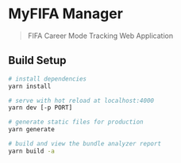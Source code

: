 # MyFIFA Manager

> FIFA Career Mode Tracking Web Application

## Build Setup

``` bash
# install dependencies
yarn install

# serve with hot reload at localhost:4000
yarn dev [-p PORT]

# generate static files for production
yarn generate

# build and view the bundle analyzer report
yarn build -a
```
